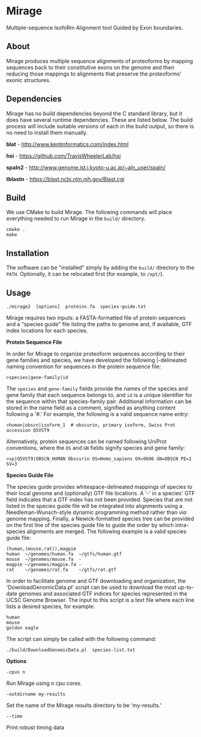 # Mirage

Multiple-sequence IsofoRm Alignment tool Guided by Exon boundaries.

## About

Mirage produces multiple sequence alignments of proteoforms by mapping sequences
back to their constitutive exons on the genome and then reducing those mappings
to alignments that preserve the proteoforms' exonic structures.

## Dependencies

Mirage has no build dependencies beyond the C standard library, but it does have
several runtime dependencies. These are listed below. The build process will
include suitable versions of each in the build output, so there is no need to
install them manually.

**blat** - <http://www.kentinformatics.com/index.html>

**hsi** - <https://github.com/TravisWheelerLab/hsi>

**spaln2** - <http://www.genome.ist.i.kyoto-u.ac.jp/~aln_user/spaln/>

**tblastn** - <https://blast.ncbi.nlm.nih.gov/Blast.cgi>

## Build

We use CMake to build Mirage. The following commands will place everything
needed to run Mirage in the `build/` directory.

```
cmake .
make
```

## Installation

 The software can be "installed" simply by adding the `build/` directory to the
 `PATH`. Optionally, it can be relocated first (for example, to `/opt/`).


## Usage

```
./mirage2  [options]  proteins.fa  species-guide.txt
```

Mirage requires two inputs: a FASTA-formatted file of protein sequences and a
"species guide" file listing the paths to genome and, if available, GTF index
locations for each species.


**Protein Sequence File**

In order for Mirage to organize proteoform sequences according to their gene
families and species, we have developed the following |-delineated naming
convention for sequences in the protein sequence file:

```
>species|gene-family|id
```

The `species` and `gene-family` fields provide the names of the species and
gene family that each sequence belongs to, and `id` is a unique identifier
for the sequence within that species-family pair.
Additional information can be stored in the name field as a comment,
signified as anything content following a '#.'
For example, the following is a valid sequence name entry:

```
>human|obscn|isoform_1  # obscurin, primary isoform, Swiss Prot accession Q5VST9
```

Alternatively, protein sequences can be named following UniProt conventions,
where the `OS` and `GN` fields signify species and gene family:

```
>sp|Q5VST9|OBSCN_HUMAN Obscurin OS=Homo_sapiens OX=9606 GN=OBSCN PE=1 SV=3
```


**Species Guide File**

The species guide provides whitespace-delineated mappings of species to their
local genome and (optionally) GTF file locations.
A '-' in a species' GTF field indicates that a GTF index has not been provided.
Species that are not listed in the species guide file will be integrated into
alignments using a Needleman-Wunsch-style dynamic programming method rather than
*via* genome mapping.
Finally, a Newick-formatted species tree can be provided on the first line of
the species guide file to guide the order by which intra-species alignments are
merged.
The following example is a valid species guide file:

```
(human,(mouse,rat)),magpie
human  ~/genomes/human.fa  ~/gtfs/human.gtf
mouse  ~/genomes/mouse.fa  -
magpie ~/genomes/magpie.fa -
rat    ~/genomes/rat.fa    ~/gtfs/rat.gtf
```

In order to facilitate genome and GTF downloading and organization, the
'DownloadGenomicData.pl' script can be used to download the most up-to-date
genomes and associated GTF indices for species represented in the
UCSC Genome Browser.
The input to this script is a text file where each line lists a desired
species, for example:

```
human
mouse
golden eagle
```

The script can simply be called with the following command:

```
./build/DownloadGenomicData.pl  species-list.txt
```


**Options**

`-cpus n`

Run Mirage using n cpu cores.

`-outdirname my-results`

Set the name of the Mirage results directory to be 'my-results.'

`--time`

Print robust timing data

